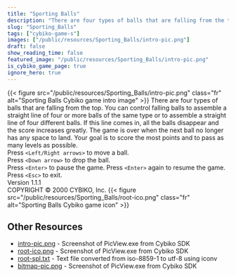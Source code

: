 ```yaml
---
title: "Sporting Balls"
description: "There are four types of balls that are falling from the top. You can control falling balls to assemble a straight line of four or more balls of the same type or to assemble a straight line of four different balls. If this line comes in, all the balls disappear and the score incre..."
slug: "Sporting_Balls"
tags: ["cybiko-game-s"]
images: ["/public/resources/Sporting_Balls/intro-pic.png"]
draft: false
show_reading_time: false
featured_image: "/public/resources/Sporting_Balls/intro-pic.png"
is_cybiko_game_page: true
ignore_hero: true
---
```

{{< figure src="/public/resources/Sporting_Balls/intro-pic.png" class="fr" alt="Sporting Balls Cybiko game intro image" >}}
There are four types of balls that are falling from the top. You can control falling balls to assemble a straight line of four or more balls of the same type or to assemble a straight line of four different balls. If this line comes in, all the balls disappear and the score increases greatly. The game is over when the next ball no longer has any space to land. Your goal is to score the most points and to pass as many levels as possible. \
Press `<Left/Right arrows>`  to move a ball. \
Press `<Down arrow>`  to drop the ball. \
Press `<Enter>`  to pause the game. Press `<Enter>`  again to resume the game. \
Press `<Esc>`  to exit. \
Version 1.1.1 \
COPYRIGHT © 2000 CYBIKO, Inc. {{< figure src="/public/resources/Sporting_Balls/root-ico.png" class="fr" alt="Sporting Balls Cybiko game icon" >}}

## Other Resources
* [intro-pic.png](/public/resources/Sporting_Balls/intro-pic.png) - Screenshot of PicView.exe from Cybiko SDK
* [root-ico.png](/public/resources/Sporting_Balls/root-ico.png) - Screenshot of PicView.exe from Cybiko SDK
* [root-spl.txt](/public/resources/Sporting_Balls/root-spl.txt) - Text file converted from iso-8859-1 to utf-8 using iconv
* [bitmap-pic.png](/public/resources/Sporting_Balls/bitmap-pic.png) - Screenshot of PicView.exe from Cybiko SDK

